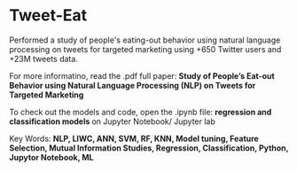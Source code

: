 # Tweet-Eat
Performed a study of people's eating-out behavior using natural language processing on tweets for targeted marketing using +650 Twitter users and +23M tweets data.

For more informatino, read the .pdf full paper: <b>Study of People’s Eat-out Behavior using Natural Language Processing (NLP) on Tweets for Targeted Marketing</b>

To check out the models and code, open the .ipynb file: <b> regression and classification models </b> on Jupyter Notebook/ Jupyter lab

Key Words: <b>NLP, LIWC, ANN, SVM, RF, KNN, Model tuning, Feature Selection, Mutual Information Studies, Regression, Classification, Python, Jupytor Notebook, ML<b>

